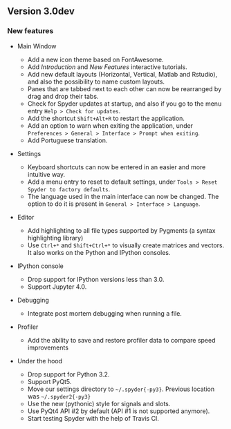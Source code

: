 ## Version 3.0dev

### New features

* Main Window
  * Add a new icon theme based on FontAwesome.
  * Add *Introduction* and *New Features* interactive tutorials.
  * Add new default layouts (Horizontal, Vertical, Matlab and Rstudio), and also the possibility to name custom layouts.
  * Panes that are tabbed next to each other can now be rearranged by drag and drop their tabs.
  * Check for Spyder updates at startup, and also if you go to the menu entry `Help > Check for updates`.
  * Add the shortcut `Shift+Alt+R` to restart the application.
  * Add an option to warn when exiting the application, under `Preferences > General > Interface > Prompt when exiting`.
  * Add Portuguese translation.

* Settings
  * Keyboard shortcuts can now be entered in an easier and more intuitive way.
  * Add a menu entry to reset to default settings, under `Tools > Reset Spyder to factory defaults`.
  * The language used in the main interface can now be changed. The option to do it is present in `General > Interface > Language`.

* Editor
  * Add highlighting to all file types supported by Pygments (a syntax highlighting library)
  * Use `Ctrl+*` and `Shift+Ctrl+*` to visually create matrices and vectors. It also works on the Python and IPython consoles.

* IPython console
  * Drop support for IPython versions less than 3.0.
  * Support Jupyter 4.0.

* Debugging
  * Integrate post mortem debugging when running a file.

* Profiler
  * Add the ability to save and restore profiler data to compare speed improvements

* Under the hood
  * Drop support for Python 3.2.
  * Support PyQt5.
  * Move our settings directory to `~/.spyder{-py3}`. Previous location was `~/.spyder2{-py3}`
  * Use the new (pythonic) style for signals and slots.
  * Use PyQt4 API #2 by default (API #1 is not supported anymore).
  * Start testing Spyder with the help of Travis CI.